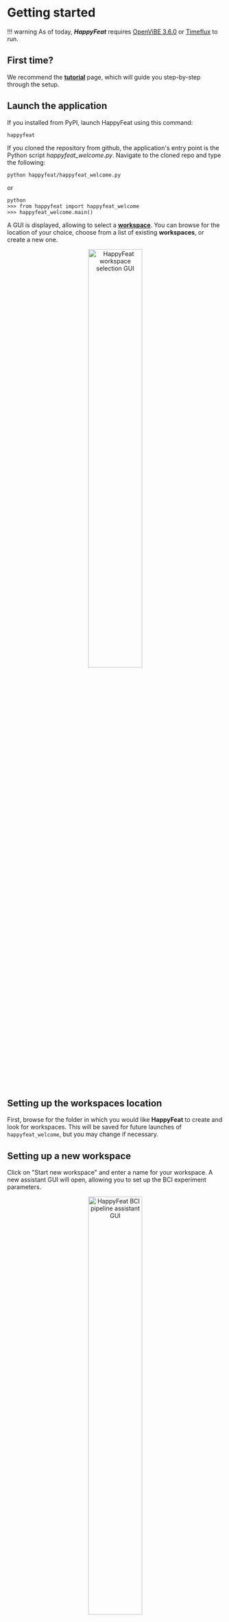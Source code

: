 
# Getting started

!!! warning
    As of today, ***HappyFeat*** requires [OpenViBE 3.6.0](http://openvibe.inria.fr/) or [Timeflux](https://doc.timeflux.io/en/stable/usage/getting_started.html#installation) to run.

## First time?
We recommend the **[tutorial](tutorial.md)** page, which will guide you step-by-step through the setup.

## Launch the application
If you installed from PyPI, launch HappyFeat using this command:

```shell
happyfeat
```

If you cloned the repository from github, the application's entry point is the Python script *happyfeat_welcome.py*. Navigate to the cloned repo and type the following:

```shell
python happyfeat/happyfeat_welcome.py
```
or
```shell
python
>>> from happyfeat import happyfeat_welcome
>>> happyfeat_welcome.main()
```

A GUI is displayed, allowing to select a **[workspace](workspaces.md)**. You can browse for the location of your choice, choose from a list of existing **workspaces**, or create a new one.

<center><img src="../../img/hf_gui1.png" alt="HappyFeat workspace selection GUI" style='height: 50%; width: 50%; object-fit: contain;'/></center>

## Setting up the workspaces location

First, browse for the folder in which you would like **HappyFeat** to create and look for workspaces. This will be saved for future launches of `happyfeat_welcome`, but you may change if necessary.

## Setting up a new workspace

Click on "Start new workspace" and enter a name for your workspace. A new assistant GUI will open, allowing you to set up the BCI experiment parameters. 

<center><img src="../../img/hf_gui2.png" alt="HappyFeat BCI pipeline assistant GUI" style='height: 50%; width: 50%; object-fit: contain;'/></center>

In the "BCI Platform" drop-down menu, select which BCI software you want to use for processing the EEG data (OpenViBE or Timeflux). 
- If you select **Timeflux**, make sure the `timeflux` and `timeflux_dsp` packages are installed in your environment.
- If you select **OpenViBE**, you also need to browse for the *OpenViBE designer* application on your computer (either the .exe, .sh or .cmd file).

In the "Protocol Selection" drop-down menu, select the metric(s)/feature(s) you want to work with (eg: `Power Spectrum based classification`). As of today, you can choose between **Power Spectral Density**, **Connectivity-based Node Strength**, or **mixing both**.

Then, enter the parameters for your experiment: Number of trials, trial length, etc.

You can either use known channel montages (e.g. `standard 1020`) or a custom montage. See the [specific page on montages](montage.md) for more information.

Click on `Generate scenarios & Launch HappyFeat` when you're ready. 
 
From there on, files & folders will be located in the `<workspacesFolder>/<myworkspacename>` folder, 
and all information and configuration will be managed in the `<workspacesFolder>/<myworkspacename>.hfw` file.

## Loading an existing workspace

You can find the list of existing *workspaces* in the *happyfeat_welcome.py* GUI. Browse for the folder `<workspacesFolder>` of your choice on your computer, then select a workspace in the list and click on "Load existing workspace". All previously handled parameters, results, and working files are loaded.

Note that workspaces can be shared from one computer to another, by simply copying the workspace's folder and configuration file.
